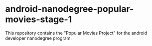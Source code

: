 # android-nanodegree-popular-movies-stage-1
This repository contains the "Popular Movies Project" for the android developer nanodegree program. 
